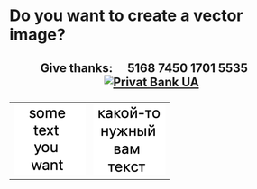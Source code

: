 # <p id="UP">Do you want to create a vector image?</p>

> 

## <p align="center">Give thanks:&ensp;&ensp; 5168 7450 1701 5535 &ensp;&ensp;<a href="https://en.privatbank.ua/all-ways-to-receive-send-an-international-transfer"><img src="https://upload.wikimedia.org/wikipedia/uk/f/ff/%D0%9B%D0%BE%D0%B3%D0%BE%D1%82%D0%B8%D0%BF_%D0%9F%D1%80%D0%B8%D0%B2%D0%B0%D1%8224.png" width = "25" alt="Privat Bank UA"> </a></p>

### 

<table style="padding: 0px">
<tr>
<td><img src="https://github.com/syroiezhin/raster2vector/blob/main/image/eng.png" alt="eng" width="128" height="128"></td>
<td><img src="https://github.com/syroiezhin/raster2vector/blob/main/image/rus.png" alt="rus" width="128" height="128"></td>
</tr>
</table>
